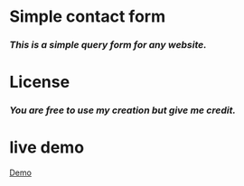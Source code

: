 # Simple contact form
### _This is a simple query form for any website._

# License 
### _You are free to use my creation but give me credit._

# live demo
[Demo](https://shravanmeena.github.io/Simple-Contact-Form/)
